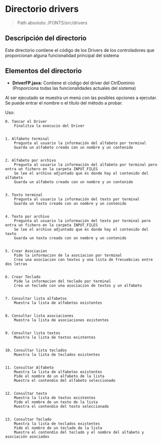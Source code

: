 # Directorio drivers

> Path absoluto: /FONTS/src/drivers

## Descripción del directorio

Este directorio contiene el código de los Drivers de los controladores que proporcionan alguna funcionalidad principal del sistema

## Elementos del directorio

- **DriverFP.java:**
  Contiene el código del driver del CtrlDominio (Proporciona todas las funcionalidades actuales del sistema)

Al ser ejecutado se muestra un menú con las posibles opciones a ejecutar. Se puede entrar el nombre o el título del método a probar.

Uso:

    0. Tancar el Driver
        Finalitza la execucio del Driver


    1. Alfabeto terminal
        Pregunta al usuario la información del alfabeto por terminal
        Guarda un alfabeto creado con un nombre y un contenido


    2. Alfabeto por archivo
        Pregunta al usuario la información del alfabeto por terminal pero entra un fichero en la carpeta INPUT_FILES
        Se lee el archivo adjuntado que es donde hay el contenido del alfabeto
        Guarda un alfabeto creado con un nombre y un contenido


    3. Texto terminal
        Pregunta al usuario la información del texto por terminal
        Guarda un texto creado con un nombre y un contenido


    4. Texto por archivo
        Pregunta al usuario la información del texto por terminal pero entra un fichero en la carpeta INPUT_FILES
        Se lee el archivo adjuntado que es donde hay el contenido del texto
        Guarda un texto creado con un nombre y un contenido


    5. Crear Asociacion
        Pide la informacion de la asociacion por terminal
        Crea una asociacion con textos y una lista de frecuebcias entre dos letras


    6. Crear Teclado
        Pide la informacion del teclado por terminal
        Crea un teclado con una asociacion de textos y un alfabeto


    7. Consultar lista alfabetos
        Muestra la lista de alfabetos existentes


    8. Consultar lista asociaciones
        Muestra la lista de asociaciones existentes


    9. Consultar lista textos
        Muestra la lista de textos existentes


    10. Consultar lista teclados
        Muestra la lista de teclados existentes


    11. Consultar Alfabeto
        Muestra la lista de alfabetos existentes
        Pide el nombre de un alfabeto de la lista
        Muestra el contendio del alfabeto seleccionado


    12. Consultar texto
        Muestra la lista de textos existentes
        Pide el nombre de un texto de la lista
        Muestra el contendio del texto seleccionado


    13. Consultar Teclado
        Muestra la lista de teclados existentes
        Pide el nombre de un teclado de la lista
        Muestra el contendio del teclado y el nombre del alfabeto y asociación asociados